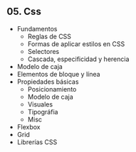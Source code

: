 ## 05. Css

- Fundamentos
  - Reglas de CSS
  - Formas de aplicar estilos en CSS
  - Selectores
  - Cascada, especificidad y herencia
- Modelo de caja
- Elementos de bloque y línea
- Propiedades básicas
  - Posicionamiento
  - Modelo de caja
  - Visuales
  - Tipográfia
  - Misc
- Flexbox
- Grid
- Librerías CSS
